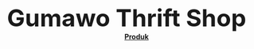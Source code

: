 
<html>
<head>
    <title>GUMAWO THRIFT SHOP</title>
</head>
<center>
<body background="background.jpg">
<br>
<br>
<br>
<br>
<br>
<br>
<br>
<br>
<br>
<br>
<br>
 <b><font size="15">Gumawo Thrift Shop</font><br><b>
    <dd><a href="produk.html">Produk</a></dd>  
    </ul>
